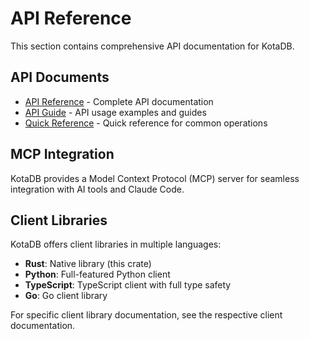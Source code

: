 # API Reference

This section contains comprehensive API documentation for KotaDB.

## API Documents

- [API Reference](api_reference.md) - Complete API documentation
- [API Guide](api.md) - API usage examples and guides
- [Quick Reference](quick_reference.md) - Quick reference for common operations

## MCP Integration

KotaDB provides a Model Context Protocol (MCP) server for seamless integration with AI tools and Claude Code.

## Client Libraries

KotaDB offers client libraries in multiple languages:

- **Rust**: Native library (this crate)
- **Python**: Full-featured Python client
- **TypeScript**: TypeScript client with full type safety
- **Go**: Go client library

For specific client library documentation, see the respective client documentation.